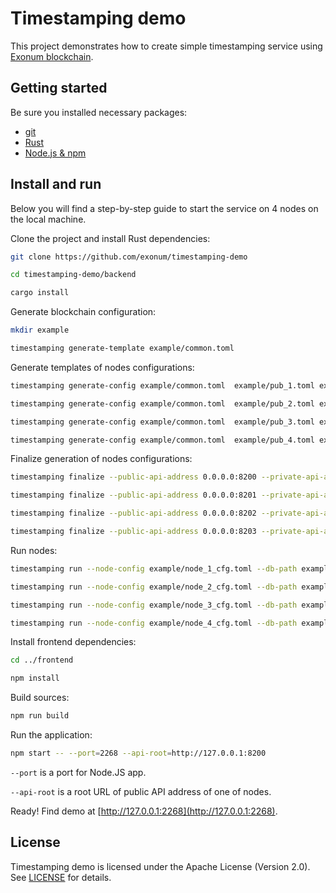 # Timestamping demo

This project demonstrates how to create simple timestamping service
using [Exonum blockchain](https://github.com/exonum/exonum).

## Getting started

Be sure you installed necessary packages:

* [git](https://git-scm.com/downloads)
* [Rust](https://rustup.rs/)
* [Node.js & npm](https://nodejs.org/en/download/)

## Install and run

Below you will find a step-by-step guide to start the service
on 4 nodes on the local machine.

Clone the project and install Rust dependencies:

```sh
git clone https://github.com/exonum/timestamping-demo

cd timestamping-demo/backend

cargo install
```

Generate blockchain configuration:

```sh
mkdir example

timestamping generate-template example/common.toml
```

Generate templates of nodes configurations:

<!-- markdownlint-disable MD013 -->

```sh
timestamping generate-config example/common.toml  example/pub_1.toml example/sec_1.toml --peer-address 127.0.0.1:6331

timestamping generate-config example/common.toml  example/pub_2.toml example/sec_2.toml --peer-address 127.0.0.1:6332

timestamping generate-config example/common.toml  example/pub_3.toml example/sec_3.toml --peer-address 127.0.0.1:6333

timestamping generate-config example/common.toml  example/pub_4.toml example/sec_4.toml --peer-address 127.0.0.1:6334
```

Finalize generation of nodes configurations:

```sh
timestamping finalize --public-api-address 0.0.0.0:8200 --private-api-address 0.0.0.0:8091 example/sec_1.toml example/node_1_cfg.toml --public-configs example/pub_1.toml example/pub_2.toml example/pub_3.toml example/pub_4.toml

timestamping finalize --public-api-address 0.0.0.0:8201 --private-api-address 0.0.0.0:8092 example/sec_2.toml example/node_2_cfg.toml --public-configs example/pub_1.toml example/pub_2.toml example/pub_3.toml example/pub_4.toml

timestamping finalize --public-api-address 0.0.0.0:8202 --private-api-address 0.0.0.0:8093 example/sec_3.toml example/node_3_cfg.toml --public-configs example/pub_1.toml example/pub_2.toml example/pub_3.toml example/pub_4.toml

timestamping finalize --public-api-address 0.0.0.0:8203 --private-api-address 0.0.0.0:8094 example/sec_4.toml example/node_4_cfg.toml --public-configs example/pub_1.toml example/pub_2.toml example/pub_3.toml example/pub_4.toml
```

Run nodes:

```sh
timestamping run --node-config example/node_1_cfg.toml --db-path example/db1 --public-api-address 0.0.0.0:8200

timestamping run --node-config example/node_2_cfg.toml --db-path example/db2 --public-api-address 0.0.0.0:8201

timestamping run --node-config example/node_3_cfg.toml --db-path example/db3 --public-api-address 0.0.0.0:8202

timestamping run --node-config example/node_4_cfg.toml --db-path example/db4 --public-api-address 0.0.0.0:8203
```

<!-- markdownlint-enable MD013 -->

Install frontend dependencies:

```sh
cd ../frontend

npm install
```

Build sources:

```sh
npm run build
```

Run the application:

```sh
npm start -- --port=2268 --api-root=http://127.0.0.1:8200
```

`--port` is a port for Node.JS app.

`--api-root` is a root URL of public API address of one of nodes.

Ready! Find demo at [http://127.0.0.1:2268](http://127.0.0.1:2268).

## License

Timestamping demo is licensed under the Apache License (Version 2.0).
See [LICENSE](LICENSE) for details.
